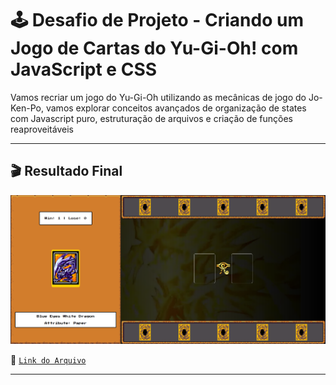 # 🕹️ Desafio de Projeto - Criando um Jogo de Cartas do Yu-Gi-Oh! com JavaScript e CSS

Vamos recriar um jogo do Yu-Gi-Oh utilizando as mecânicas de jogo do Jo-Ken-Po, vamos explorar conceitos avançados de organização de states com Javascript puro, estruturação de arquivos e criação de funções reaproveitáveis

---

## 🎬 Resultado Final

<img src="../../public/images/desafio - criando jogo.png" alt="Foto da tela do jogo">

🔗 [`Link do Arquivo`](./index.html)

---